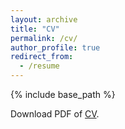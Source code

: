```yaml
---
layout: archive
title: "CV"
permalink: /cv/
author_profile: true
redirect_from:
  - /resume
---
```


{% include base_path %}

Download PDF of [CV](../files/KumarThurimellaCV_Research.pdf).

